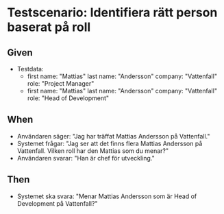 # Testscenario: Identifiera rätt person baserat på roll

## Given
- Testdata:
   - first name: "Mattias"
     last name: "Andersson"
     company: "Vattenfall"
     role: "Project Manager"
   - first name: "Mattias"
     last name: "Andersson"
     company: "Vattenfall"
     role: "Head of Development"

## When
- Användaren säger: "Jag har träffat Mattias Andersson på Vattenfall."
- Systemet frågar: "Jag ser att det finns flera Mattias Andersson på Vattenfall. Vilken roll har den Mattias som du menar?"
- Användaren svarar: "Han är chef för utveckling."

## Then
- Systemet ska svara: "Menar Mattias Andersson som är Head of Development på Vattenfall?" 